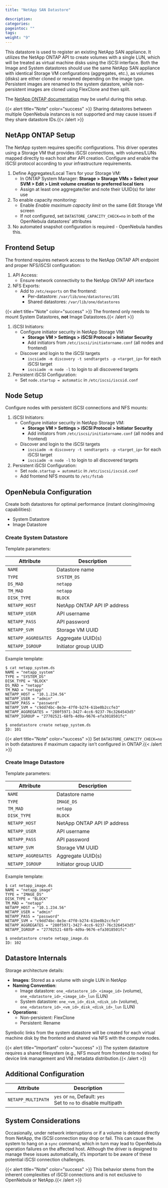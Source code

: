 ```yaml
---
title: "NetApp SAN Datastore"

description:
categories:
pageintoc: ""
tags:
weight: "9"
---
```


<a id="netapp-ds"></a>

<!--# NetApp SAN Datastore -->

This datastore is used to register an existing NetApp SAN appliance. It utilizes the NetApp ONTAP API to create volumes with a single LUN, which will be treated as virtual machine disks using the iSCSI interface. Both the Image and System datastores should use the same NetApp SAN appliance with identical Storage VM configurations (aggregates, etc.), as volumes (disks) are either cloned or renamed depending on the image type. Persistent images are renamed to the system datastore, while non-persistent images are cloned using FlexClone and then split.

The [NetApp ONTAP documentation](https://docs.netapp.com/us-en/ontap/) may be useful during this setup.

{{< alert title="Note" color="success" >}}
Sharing datastores between multiple OpenNebula instances is not supported and may cause issues if they share datastore IDs.{{< /alert >}} 

## NetApp ONTAP Setup

The NetApp system requires specific configurations. This driver operates using a Storage VM that provides iSCSI connections, with volumes/LUNs mapped directly to each host after API creation. Configure and enable the iSCSI protocol according to your infrastructure requirements.

1. Define Aggregates/Local Tiers for your Storage VM:
   - In ONTAP System Manager: **Storage > Storage VMs > Select your SVM > Edit > Limit volume creation to preferred local tiers**
   - Assign at least one aggregate/tier and note their UUID(s) for later use
2. To enable capacity monitoring:
   - Enable *Enable maximum capacity limit* on the same Edit Storage VM screen
   - If not configured, set `DATASTORE_CAPACITY_CHECK=no` in both of the OpenNebula datastores’ attributes
3. No automated snapshot configuration is required - OpenNebula handles this.

## Frontend Setup

The frontend requires network access to the NetApp ONTAP API endpoint and proper NFS/iSCSI configuration:

1. API Access:
   - Ensure network connectivity to the NetApp ONTAP API interface
2. NFS Exports:
   - Add to `/etc/exports` on the frontend:
     - Per-datastore: `/var/lib/one/datastores/101`
     - Shared datastores: `/var/lib/one/datastores`

{{< alert title="Note" color="success" >}}
The frontend only needs to mount System Datastores, **not** Image Datastores.{{< /alert >}} 

1. iSCSI Initiators:
   - Configure initiator security in NetApp Storage VM:
     - **Storage VM > Settings > iSCSI Protocol > Initiator Security**
     - Add initiators from `/etc/iscsi/initiatorname.conf` (all nodes and frontend)
   - Discover and login to the iSCSI targets
     - `iscsiadm -m discovery -t sendtargets -p <target_ip>` for each iSCSI target
     - `iscsiadm -m node -l` to login to all discovered targets
2. Persistent iSCSI Configuration:
   - Set `node.startup = automatic` in `/etc/iscsi/iscsid.conf`

## Node Setup

Configure nodes with persistent iSCSI connections and NFS mounts:

1. iSCSI Initiators:
   - Configure initiator security in NetApp Storage VM:
     - **Storage VM > Settings > iSCSI Protocol > Initiator Security**
     - Add initiators from `/etc/iscsi/initiatorname.conf` (all nodes and frontend)
   - Discover and login to the iSCSI targets
     - `iscsiadm -m discovery -t sendtargets -p <target_ip>` for each iSCSI target
     - `iscsiadm -m node -l` to login to all discovered targets
2. Persistent iSCSI Configuration:
   - Set `node.startup = automatic` in `/etc/iscsi/iscsid.conf`
   - Add frontend NFS mounts to `/etc/fstab`

## OpenNebula Configuration

Create both datastores for optimal performance (instant cloning/moving capabilities):

* System Datastore
* Image Datastore

### Create System Datastore

Template parameters:

| Attribute           | Description                 |
|---------------------|-----------------------------|
| `NAME`              | Datastore name              |
| `TYPE`              | `SYSTEM_DS`                 |
| `DS_MAD`            | `netapp`                    |
| `TM_MAD`            | `netapp`                    |
| `DISK_TYPE`         | `BLOCK`                     |
| `NETAPP_HOST`       | NetApp ONTAP API IP address |
| `NETAPP_USER`       | API username                |
| `NETAPP_PASS`       | API password                |
| `NETAPP_SVM`        | Storage VM UUID             |
| `NETAPP_AGGREGATES` | Aggregate UUID(s)           |
| `NETAPP_IGROUP`     | Initiator group UUID        |

Example template:

```shell
$ cat netapp_system.ds
NAME = "netapp_system"
TYPE = "SYSTEM_DS"
DISK_TYPE = "BLOCK"
DS_MAD = "netapp"
TM_MAD = "netapp"
NETAPP_HOST = "10.1.234.56"
NETAPP_USER = "admin"
NETAPP_PASS = "password"
NETAPP_SVM = "c9dd74bc-8e3e-47f0-b274-61be0b2ccfe3"
NETAPP_AGGREGATES = "280f5971-3427-4cc6-9237-76c3264543d5"
NETAPP_IGROUP = "27702521-68fb-4d9a-9676-efa3018501fc"

$ onedatastore create netapp_system.ds
ID: 101
```

{{< alert title="Note" color="success" >}}
Set `DATASTORE_CAPACITY_CHECK=no` in both datastores if maximum capacity isn’t configured in ONTAP.{{< /alert >}} 

### Create Image Datastore

Template parameters:

| Attribute           | Description                 |
|---------------------|-----------------------------|
| `NAME`              | Datastore name              |
| `TYPE`              | `IMAGE_DS`                  |
| `TM_MAD`            | `netapp`                    |
| `DISK_TYPE`         | `BLOCK`                     |
| `NETAPP_HOST`       | NetApp ONTAP API IP address |
| `NETAPP_USER`       | API username                |
| `NETAPP_PASS`       | API password                |
| `NETAPP_SVM`        | Storage VM UUID             |
| `NETAPP_AGGREGATES` | Aggregate UUID(s)           |
| `NETAPP_IGROUP`     | Initiator group UUID        |

Example template:

```shell
$ cat netapp_image.ds
NAME = "netapp_image"
TYPE = "IMAGE_DS"
DISK_TYPE = "BLOCK"
TM_MAD = "netapp"
NETAPP_HOST = "10.1.234.56"
NETAPP_USER = "admin"
NETAPP_PASS = "password"
NETAPP_SVM = "c9dd74bc-8e3e-47f0-b274-61be0b2ccfe3"
NETAPP_AGGREGATES = "280f5971-3427-4cc6-9237-76c3264543d5"
NETAPP_IGROUP = "27702521-68fb-4d9a-9676-efa3018501fc"

$ onedatastore create netapp_image.ds
ID: 102
```

## Datastore Internals

Storage architecture details:

- **Images**: Stored as a volume with single LUN in NetApp
- **Naming Convention**:
  - Image datastore: `one_<datastore_id>_<image_id>` (volume), `one_<datastore_id>_<image_id>_lun` (LUN)
  - System datastore: `one_<vm_id>_disk_<disk_id>` (volume), `one_<datastore_id>_<vm_id>_disk_<disk_id>_lun` (LUN)
- **Operations**:
  - Non-persistent: FlexClone
  - Persistent: Rename

Symbolic links from the system datastore will be created for each virtual machine disk by the frontend and shared via NFS with the compute nodes.

{{< alert title="Important" color="success" >}}
The system datastore requires a shared filesystem (e.g., NFS mount from frontend to nodes) for device link management and VM metadata distribution.{{< /alert >}} 

## Additional Configuration

| Attribute          | Description                                                        |
|--------------------|--------------------------------------------------------------------|
| `NETAPP_MULTIPATH` | `yes` or `no`, Default: `yes`<br/>Set to `no` to disable multipath |

## System Considerations

Occasionally, under network interruptions or if a volume is deleted directly from NetApp, the iSCSI connection may drop or fail. This can cause the system to hang on a `sync` command, which in turn may lead to OpenNebula operation failures on the affected host. Although the driver is designed to manage these issues automatically, it’s important to be aware of these potential iSCSI connection challenges.

{{< alert title="Note" color="success" >}}
This behavior stems from the inherent complexities of iSCSI connections and is not exclusive to OpenNebula or NetApp.{{< /alert >}} 
